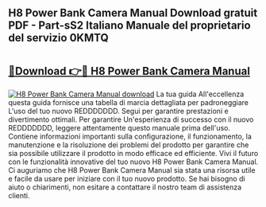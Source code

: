 ## H8 Power Bank Camera Manual Download gratuit PDF - Part-sS2 Italiano Manuale del proprietario del servizio 0KMTQ

# <h2><a href="http://dfb4n0h.blite.top/?on=H8+Power+Bank+Camera+Manual">🔗Download 👉🔴 H8 Power Bank Camera Manual</a></h2>

[![H8 Power Bank Camera Manual download](https://i.imgur.com/lujVjoI.png)](http://dfb4n0h.blite.top/?on=H8+Power+Bank+Camera+Manual)
La tua guida All'eccellenza questa guida fornisce una tabella di marcia dettagliata per padroneggiare L'uso del tuo nuovo REDDDDDDD. Segui per garantire prestazioni e divertimento ottimali. Per garantire Un'esperienza di successo con il nuovo REDDDDDDD, leggere attentamente questo manuale prima dell'uso. Contiene informazioni importanti sulla configurazione, il funzionamento, la manutenzione e la risoluzione dei problemi del prodotto per garantire che sia possibile utilizzare il prodotto in modo efficace ed efficiente. Vivi il futuro con le funzionalità innovative del tuo nuovo H8 Power Bank Camera Manual. Ci auguriamo che H8 Power Bank Camera Manual sia stata una risorsa utile e facile da usare per iniziare con il tuo nuovo prodotto. Se hai bisogno di aiuto o chiarimenti, non esitare a contattare il nostro team di assistenza clienti.
